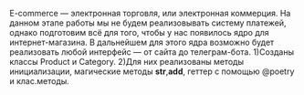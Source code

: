 E-commerce  — электронная торговля, или электронная коммерция. На данном этапе работы мы не будем реализовывать систему платежей, однако подготовим всё для того, чтобы у нас появилось ядро для интернет-магазина. В дальнейшем для этого ядра возможно будет реализовать любой интерфейс — от сайта до телеграм-бота.
1)Созданы классы Product и Category. 
2)Для них реализованы методы инициализации, магические методы __str__,__add__, геттер с помощью @poetry и клас.методы.
